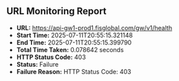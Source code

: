 ## URL Monitoring Report

- **URL:** https://api-gw1-prod1.fisglobal.com/gw/v1/health
- **Start Time:** 2025-07-11T20:55:15.321148
- **End Time:** 2025-07-11T20:55:15.399790
- **Total Time Taken:** 0.078642 seconds
- **HTTP Status Code:** 403
- **Status:** Failure
- **Failure Reason:** HTTP Status Code: 403
